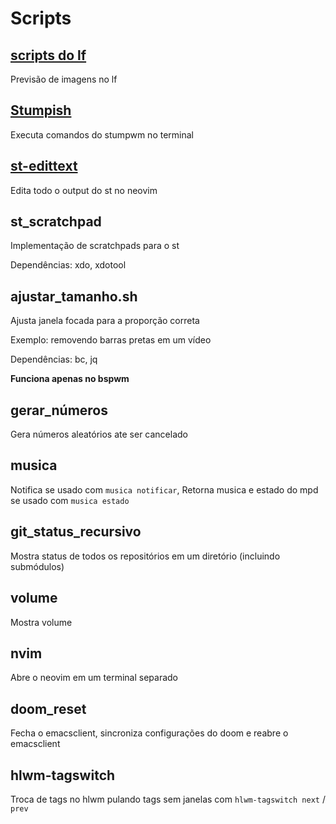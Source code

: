 # Scripts

## [scripts do lf](https://github.com/slavistan/howto-lf-image-previews)

Previsão de imagens no lf

## [Stumpish](https://github.com/stumpwm/stumpwm-contrib/blob/master/util/stumpish/stumpish)

Executa comandos do stumpwm no terminal

## [st-edittext](https://st.suckless.org/patches/externalpipe/editscreen.sh)

Edita todo o output do st no neovim

## st_scratchpad

Implementação de scratchpads para o st

Dependências: xdo, xdotool

## ajustar_tamanho.sh

Ajusta janela focada para a proporção correta

Exemplo: removendo barras pretas em um vídeo

Dependências: bc, jq

**Funciona apenas no bspwm**

## gerar_números

Gera números aleatórios ate ser cancelado

## musica

Notifica se usado com `musica notificar`, Retorna musica e estado do mpd se usado com `musica estado`

## git_status_recursivo

Mostra status de todos os repositórios em um diretório (incluindo submódulos)

## volume

Mostra volume

## nvim

Abre o neovim em um terminal separado

## doom_reset

Fecha o emacsclient, sincroniza configurações do doom e reabre o emacsclient

## hlwm-tagswitch

Troca de tags no hlwm pulando tags sem janelas com `hlwm-tagswitch next` / `prev`
